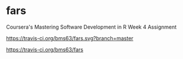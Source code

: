 # fars
Coursera's Mastering Software Development in R Week 4 Assignment

https://travis-ci.org/bms63/fars.svg?branch=master


https://travis-ci.org/bms63/fars
